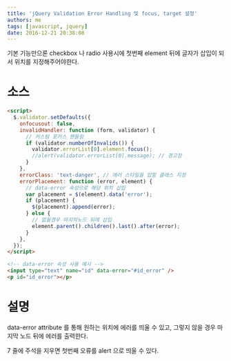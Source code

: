 ```yaml
---
title: 'jQuery Validation Error Handling 및 focus, target 설정'
authors: me
tags: [javascript, jquery]
date: 2016-12-21 20:38:08
---
```


기본 기능만으론 checkbox 나 radio 사용시에 첫번째 element 뒤에 글자가 삽입이 되서 위치를 지정해주어야한다.

# 소스

```html
<script>
  $.validator.setDefaults({
    onfocusout: false,
    invalidHandler: function (form, validator) {
      // 커스텀 포커스 핸들링
      if (validator.numberOfInvalids()) {
        validator.errorList[0].element.focus();
        //alert(validator.errorList[0].message); // 경고창
      }
    },
    errorClass: 'text-danger', // 에러 스타일을 입힐 클래스 지정
    errorPlacement: function (error, element) {
      // data-error 속성으로 해당 위치 삽입
      var placement = $(element).data('error');
      if (placement) {
        $(placement).append(error);
      } else {
        // 없을경우 마지막노드 뒤에 삽입
        element.parent().children().last().after(error);
      }
    },
  });
</script>

<!-- data-error 속성 사용 예시 -->
<input type="text" name="id" data-error="#id_error" />
<p id="id_error"></p>
```

# 설명

data-error attribute 를 통해 원하는 위치에 에러를 띄울 수 있고,
그렇지 않을 경우 마지막 노드 뒤에 에러를 출력한다.

7 줄에 주석을 지우면 첫번째 오류를 alert 으로 띄울 수 있다.
